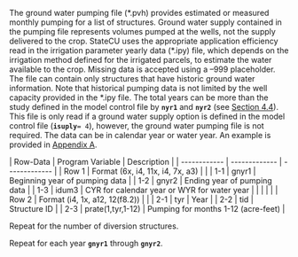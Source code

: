 The ground water pumping file (\*.pvh) provides estimated or measured monthly pumping for a list of 
structures.  Ground water supply contained in the pumping file represents volumes pumped at the wells, 
not the supply delivered to the crop.  StateCU uses the appropriate application efficiency read in the 
irrigation parameter yearly data (\*.ipy) file, which depends on the irrigation method defined for the 
irrigated parcels, to estimate the water available to the crop. Missing data is accepted using a –999 
placeholder.  The file can contain only structures that have historic ground water information.  Note 
that historical pumping data is not limited by the well capacity provided in the \*.ipy file.  The total years 
can be more than the study defined in the model control file by **`nyr1`** and **`nyr2`** (see [Section 4.4](../InputDescription/44.md)).  This file 
is only read if a ground water supply option is defined in the model control file (**`isuply`**`= 4`), however, the 
ground water pumping file is not required. The data can be in calendar year or water year.  An example is 
provided in [Appendix A](../AppendixA/A1.md).

 | Row-Data | Program Variable | Description |
    | ------------ | ------------- | ------------- |
	| Row 1 | Format (6x, i4, 11x, i4, 7x, a3) | |
	| 1-1 | gnyr1 | Beginning year of pumping data |
	| 1-2 | gnyr2 | Ending year of pumping data |
	| 1-3 | idum3 | CYR for calendar year or WYR for water year |
	| | | |
	| Row 2 | Format (i4, 1x, a12, 12(f8.2)) | |
	| 2-1 | tyr | Year |
	| 2-2 | tid | Structure ID |
	| 2-3 | prate(1,tyr,1-12) | Pumping for months 1-12 (acre-feet) |
	
Repeat for the number of diversion structures.

Repeat for each year **`gnyr1`** through **`gnyr2`**.